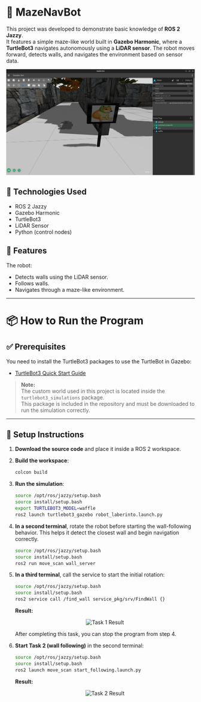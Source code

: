 # 🧭 MazeNavBot

This project was developed to demonstrate basic knowledge of **ROS 2 Jazzy**.  
It features a simple maze-like world built in **Gazebo Harmonic**, where a **TurtleBot3** navigates autonomously using a **LiDAR sensor**. The robot moves forward, detects walls, and navigates the environment based on sensor data.

<p align="center">
  <img src="image.png" alt="Maze World" />
</p>

## 🧪 Technologies Used
- ROS 2 Jazzy
- Gazebo Harmonic
- TurtleBot3
- LiDAR Sensor
- Python (control nodes)

## 🚀 Features
The robot:
- Detects walls using the LiDAR sensor.
- Follows walls.
- Navigates through a maze-like environment.

---

# 📦 How to Run the Program

## ✅ Prerequisites

You need to install the TurtleBot3 packages to use the TurtleBot in Gazebo:
- [TurtleBot3 Quick Start Guide](https://emanual.robotis.com/docs/en/platform/turtlebot3/quick-start/)

> **Note:**  
> The custom world used in this project is located inside the `turtlebot3_simulations` package.  
> This package is included in the repository and must be downloaded to run the simulation correctly.

---

## 🔧 Setup Instructions

1. **Download the source code** and place it inside a ROS 2 workspace.
2. **Build the workspace**:

    ```bash
    colcon build
    ```

3. **Run the simulation**:

    ```bash
    source /opt/ros/jazzy/setup.bash
    source install/setup.bash
    export TURTLEBOT3_MODEL=waffle
    ros2 launch turtlebot3_gazebo robot_laberinto.launch.py
    ```

4. **In a second terminal**, rotate the robot before starting the wall-following behavior. This helps it detect the closest wall and begin navigation correctly.

    ```bash
    source /opt/ros/jazzy/setup.bash
    source install/setup.bash
    ros2 run move_scan wall_server
    ```

5. **In a third terminal**, call the service to start the initial rotation:

    ```bash
    source /opt/ros/jazzy/setup.bash
    source install/setup.bash
    ros2 service call /find_wall service_pkg/srv/FindWall {}
    ```

    **Result:**

    <p align="center">
      <img src="task_1.gif" alt="Task 1 Result" />
    </p>

    After completing this task, you can stop the program from step 4.

6. **Start Task 2 (wall following)** in the second terminal:

    ```bash
    source /opt/ros/jazzy/setup.bash
    source install/setup.bash
    ros2 launch move_scan start_following.launch.py
    ```

    **Result:**

    <p align="center">
      <img src="task_2.gif" alt="Task 2 Result" />
    </p>
